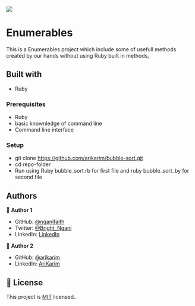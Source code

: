 ![](https://img.shields.io/badge/Microverse-blueviolet)


# Enumerables

  This is a Enumerables  project which include some of usefull methods created by our hands without using Ruby built in methods,

## Built with

- Ruby


### Prerequisites
- Ruby
- basic knownledge of command line
- Command line interface

### Setup

- git clone <https://github.com/arikarim/bubble-sort.git>
- cd repo-folder
- Run using Ruby bubble_sort.rb for first file and ruby bubble_sort_by for second file


## Authors
👤 **Author 1**

- GitHub: [@nganifaith](https://github.com/nganifaith)
- Twitter: [@Bright_Ngani](https://twitter.com/bright_ngani)
- LinkedIn: [LinkedIn](https://www.linkedin.com/in/ngani-faith/)


👤 **Author 2**

- GitHub: [@arikarim](https://github.com/arikarim)
- LinkedIn: [AriKarim](https://www.linkedin.com/in/ari-karim-523bb81b3)



 

## 📝 License

This project is [MIT](./LICENSE) licensed..
